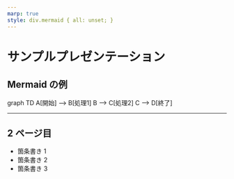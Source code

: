 ```yaml
---
marp: true
style: div.mermaid { all: unset; }
---
```


# サンプルプレゼンテーション

## Mermaid の例

<div class="mermaid">
graph TD
    A[開始] --> B[処理1]
    B --> C[処理2]
    C --> D[終了]
</div>

---

## 2 ページ目

- 箇条書き 1
- 箇条書き 2
- 箇条書き 3

<script type="module">
import mermaid from 'https://cdn.jsdelivr.net/npm/mermaid@10.0.0/dist/mermaid.esm.min.mjs';
mermaid.initialize({ startOnLoad: true });
window.addEventListener('vscode.markdown.updateContent', function() { mermaid.init() });
</script>

